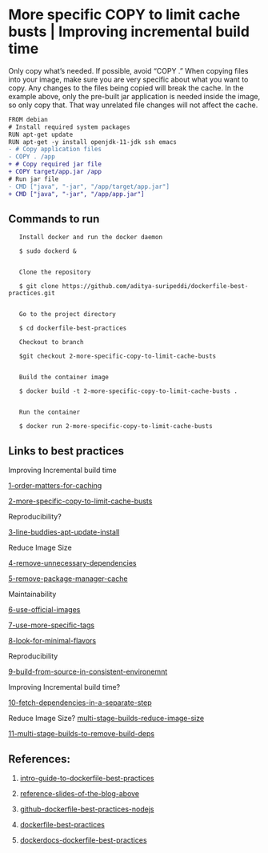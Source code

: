 # More specific COPY to limit cache busts | Improving incremental build time

Only copy what’s needed. If possible, avoid “COPY  .” When copying files into your image, make sure 
you are very specific about what you want to copy. Any changes to the files being copied will break
the cache. In the example above, only the pre-built jar application is needed inside the image, so 
only copy that. That way unrelated file changes will not affect the cache.

```diff
FROM debian
# Install required system packages
RUN apt-get update
RUN apt-get -y install openjdk-11-jdk ssh emacs
- # Copy application files
- COPY . /app
+ # Copy required jar file 
+ COPY target/app.jar /app
# Run jar file
- CMD ["java", "-jar", "/app/target/app.jar"]   
+ CMD ["java", "-jar", "/app/app.jar"]   
```


## Commands to run 

```
   Install docker and run the docker daemon

   $ sudo dockerd &    


   Clone the repository 

   $ git clone https://github.com/aditya-suripeddi/dockerfile-best-practices.git


   Go to the project directory 

   $ cd dockerfile-best-practices

   Checkout to branch 
 
   $git checkout 2-more-specific-copy-to-limit-cache-busts 
 

   Build the container image

   $ docker build -t 2-more-specific-copy-to-limit-cache-busts . 


   Run the container

   $ docker run 2-more-specific-copy-to-limit-cache-busts
```


## Links to best practices

Improving Incremental build time

[1-order-matters-for-caching](https://github.com/aditya-suripeddi/dockerfile-best-practices/tree/1-order-matters-for-caching) 

[2-more-specific-copy-to-limit-cache-busts](https://github.com/aditya-suripeddi/dockerfile-best-practices/tree/2-more-specific-copy-to-limit-cache-busts)

Reproducibility?

[3-line-buddies-apt-update-install](https://github.com/aditya-suripeddi/dockerfile-best-practices/tree/3-line-buddies-apt-update-install)

Reduce Image Size

[4-remove-unnecessary-dependencies](https://github.com/aditya-suripeddi/dockerfile-best-practices/tree/4-remove-unnecessary-dependencies)

[5-remove-package-manager-cache](https://github.com/aditya-suripeddi/dockerfile-best-practices/tree/5-remove-package-manager-cache)

Maintainability 

[6-use-official-images](https://github.com/aditya-suripeddi/dockerfile-best-practices/tree/6-use-official-images)

[7-use-more-specific-tags](https://github.com/aditya-suripeddi/dockerfile-best-practices/tree/7-user-more-specific-tags)

[8-look-for-minimal-flavors](https://github.com/aditya-suripeddi/dockerfile-best-practices/tree/8-look-for-mininal-flavors)

Reproducibility

[9-build-from-source-in-consistent-environemnt](https://github.com/aditya-suripeddi/dockerfile-best-practices/tree/9-build-from-source-in-consistent-environment)

Improving Incremental build time?

[10-fetch-dependencies-in-a-separate-step](https://github.com/aditya-suripeddi/dockerfile-best-practices/tree/10-fetch-dependencies-in-a-separate-step)

Reduce Image Size? [multi-stage-builds-reduce-image-size](https://blog.logrocket.com/reduce-docker-image-sizes-using-multi-stage-builds/#:~:text=Multi%2Dstage%20builds%20in%20Docker,easy%20to%20read%20and%20understand.)

[11-multi-stage-builds-to-remove-build-deps](https://github.com/aditya-suripeddi/dockerfile-best-practices/tree/11-multi-stage-builds-to-remove-build-deps.git)


## References:

  1.  [intro-guide-to-dockerfile-best-practices](https://www.docker.com/blog/intro-guide-to-dockerfile-best-practices/)

  2.  [reference-slides-of-the-blog-above](https://drive.google.com/file/d/16t_-DRTohzyVPJy6Cx8a3PxLQ-95CfYK/view)

  3.  [github-dockerfile-best-practices-nodejs](https://github.com/juan131/dockerfile-best-practices)
  
  4.  [dockerfile-best-practices](https://www.youtube.com/watch?v=JofsaZ3H1qM&t=391s)

  5.  [dockerdocs-dockerfile-best-practices](https://docs.docker.com/develop/develop-images/dockerfile_best-practices/)